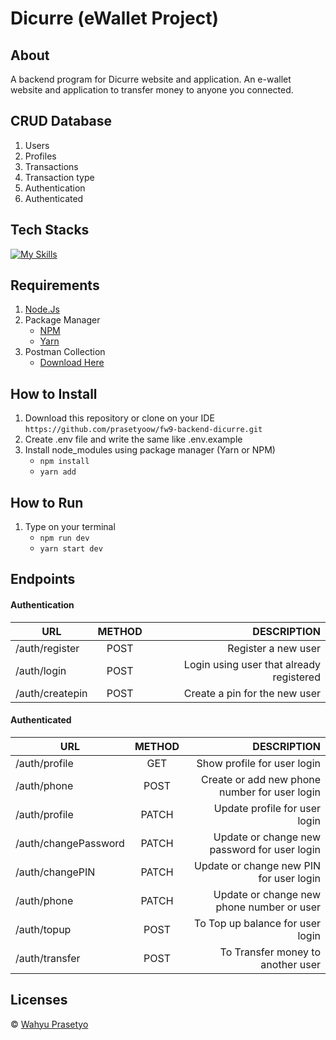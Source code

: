 # **Dicurre (eWallet Project)**

## **About**
A backend program for Dicurre website and application. An e-wallet website and application to transfer money to anyone you connected.

## **CRUD Database**
1. Users
2. Profiles
3. Transactions
4. Transaction type
5. Authentication
6. Authenticated


## **Tech Stacks**

[![My Skills](https://skills.thijs.gg/icons?i=nodejs,express,&theme=light)](https://skills.thijs.gg)

## **Requirements**
1. [Node.Js](https://nodejs.org/en/ "Node Js")
2. Package Manager
    * [NPM](https://www.npmjs.com/ "NPM")
    * [Yarn](https://yarnpkg.com/ "Yarn")
3. Postman Collection
    * [Download Here](https://drive.google.com/file/d/11fgJMPJXAFRh7u7LW1W-_or19OGAuA8t/view)

## **How to Install**
1. Download this repository or clone on your IDE ```https://github.com/prasetyoow/fw9-backend-dicurre.git```
2. Create .env file and write the same like .env.example
3. Install node_modules using package manager (Yarn or NPM)
    * ```npm install```
    * ```yarn add```
    
## **How to Run**
1. Type on your terminal
    * ```npm run dev```
    * ```yarn start dev```

## **Endpoints**

  ####  **Authentication**

| URL        | METHOD        | DESCRIPTION  |
| ------------- |:-------------:| ------------:|
|/auth/register      | POST | Register a new user |
|/auth/login     | POST | Login using user that already registered |
| /auth/createpin | POST | Create a pin for the new user |


  ####  **Authenticated**
| URL        | METHOD        | DESCRIPTION  |
| ------------- |:-------------:| ------------:|
|/auth/profile| GET | Show profile for user login |
|/auth/phone| POST | Create or add new phone number for user login |
| /auth/profile | PATCH | Update profile for user login |
| /auth/changePassword | PATCH | Update or change new password for user login |
|/auth/changePIN| PATCH | Update or change new PIN for user login |
|/auth/phone| PATCH |Update or change new phone number or user |
|/auth/topup| POST |To Top up balance for user login |
|/auth/transfer| POST |To Transfer money to another user |

## **Licenses**
&copy;  [Wahyu Prasetyo](https://github.com/prasetyoow)
